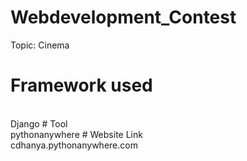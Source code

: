 # Webdevelopment_Contest
Topic: Cinema
# Framework used
<br>
Django
# Tool
<br>
pythonanywhere
# Website Link
<br>
cdhanya.pythonanywhere.com
